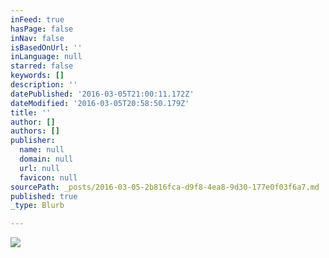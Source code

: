 ```yaml
---
inFeed: true
hasPage: false
inNav: false
isBasedOnUrl: ''
inLanguage: null
starred: false
keywords: []
description: ''
datePublished: '2016-03-05T21:00:11.172Z'
dateModified: '2016-03-05T20:58:50.179Z'
title: ''
author: []
authors: []
publisher:
  name: null
  domain: null
  url: null
  favicon: null
sourcePath: _posts/2016-03-05-2b816fca-d9f8-4ea8-9d30-177e0f03f6a7.md
published: true
_type: Blurb

---
```

![](https://the-grid-user-content.s3-us-west-2.amazonaws.com/1ea74281-3db4-4bcf-b9ae-99ee9439a35a.jpg)